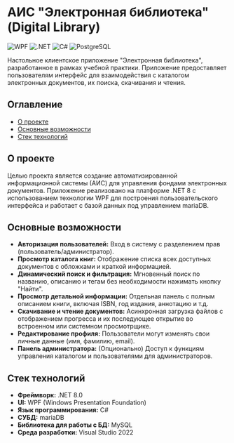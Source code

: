 # АИС "Электронная библиотека" (Digital Library)

![WPF](https://img.shields.io/badge/UI-WPF-blueviolet) ![.NET](https://img.shields.io/badge/.NET-8.0-blue) ![C#](https://img.shields.io/badge/language-C%23-green) ![PostgreSQL](https://img.shields.io/badge/Database-mariaDB-blue)

Настольное клиентское приложение "Электронная библиотека", разработанное в рамках учебной практики. Приложение предоставляет пользователям интерфейс для взаимодействия с каталогом электронных документов, их поиска, скачивания и чтения.

## Оглавление
- [О проекте](#о-проекте)
- [Основные возможности](#основные-возможности)
- [Стек технологий](#стек-технологий)

## О проекте

Целью проекта является создание автоматизированной информационной системы (АИС) для управления фондами электронных документов. Приложение реализовано на платформе .NET 8 с использованием технологии WPF для построения пользовательского интерфейса и работает с базой данных под управлением mariaDB.

## Основные возможности

*   **Авторизация пользователей:** Вход в систему с разделением прав (пользователь/администратор).
*   **Просмотр каталога книг:** Отображение списка всех доступных документов с обложками и краткой информацией.
*   **Динамический поиск и фильтрация:** Мгновенный поиск по названию, описанию и тегам без необходимости нажимать кнопку "Найти".
*   **Просмотр детальной информации:** Отдельная панель с полным описанием книги, включая ISBN, год издания, аннотацию и т.д.
*   **Скачивание и чтение документов:** Асинхронная загрузка файлов с отображением прогресса и их последующее открытие во встроенном или системном просмотрщике.
*   **Редактирование профиля:** Пользователи могут изменять свои личные данные (имя, фамилию, email).
*   **Панель администратора:** (Опционально) Доступ к функциям управления каталогом и пользователями для администраторов.


## Стек технологий

*   **Фреймворк:** .NET 8.0
*   **UI:** WPF (Windows Presentation Foundation)
*   **Язык программирования:** C#
*   **СУБД:** mariaDB
*   **Библиотека для работы с БД:** MySQL
*   **Среда разработки:** Visual Studio 2022
